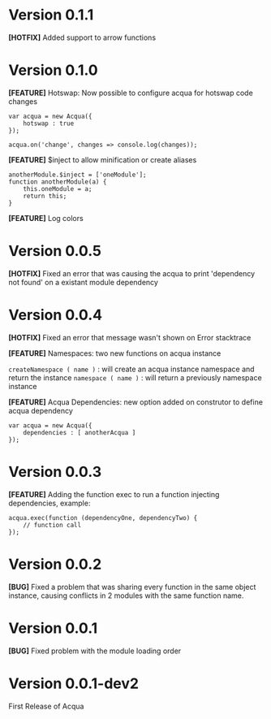 # Version 0.1.1

**[HOTFIX]** Added support to arrow functions

# Version 0.1.0

**[FEATURE]** Hotswap: Now possible to configure acqua for hotswap code changes

    var acqua = new Acqua({
        hotswap : true
    });

    acqua.on('change', changes => console.log(changes));

**[FEATURE]** $inject to allow minification or create aliases

    anotherModule.$inject = ['oneModule'];
    function anotherModule(a) {
        this.oneModule = a;
        return this;
    }

**[FEATURE]** Log colors

# Version 0.0.5

**[HOTFIX]** Fixed an error that was causing the acqua to print 'dependency not found' on a existant module dependency

# Version 0.0.4

**[HOTFIX]** Fixed an error that message wasn't shown on Error stacktrace

**[FEATURE]** Namespaces: two new functions on acqua instance

`createNamespace ( name )` : will create an acqua instance namespace and return the instance
`namespace ( name )` : will return a previously namespace instance

**[FEATURE]** Acqua Dependencies: new option added on construtor to define acqua dependency

    var acqua = new Acqua({
        dependencies : [ anotherAcqua ]
    });

# Version 0.0.3

**[FEATURE]** Adding the function exec to run a function injecting dependencies, example:

    acqua.exec(function (dependencyOne, dependencyTwo) {
        // function call
    });

# Version 0.0.2

**[BUG]** Fixed a problem that was sharing every function in the same object instance, causing conflicts in 2 modules with the same function name.

# Version 0.0.1

**[BUG]** Fixed problem with the module loading order

# Version 0.0.1-dev2

First Release of Acqua